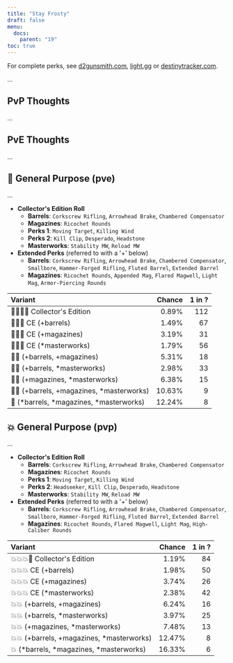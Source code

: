 ```yaml
---
title: "Stay Frosty"
draft: false
menu:
  docs:
    parent: "19"
toc: true
---
```


For complete perks, see [d2gunsmith.com](https://d2gunsmith.com/w/2812100428), [light.gg](https://www.light.gg/db/items/2812100428) or [destinytracker.com](https://destinytracker.com/destiny-2/db/items/2812100428).

...

## PvP Thoughts

...

## PvE Thoughts

...

## 👾 General Purpose (pve)

...

* **Collector's Edition Roll**
  * **Barrels**: `Corkscrew Rifling`, `Arrowhead Brake`, `Chambered Compensator`
  * **Magazines**: `Ricochet Rounds`
  * **Perks 1**: `Moving Target`, `Killing Wind`
  * **Perks 2**: `Kill Clip`, `Desperado`, `Headstone`
  * **Masterworks**: `Stability MW`, `Reload MW`
* **Extended Perks** (referred to with a '+' below)
  * **Barrels**: `Corkscrew Rifling`, `Arrowhead Brake`, `Chambered Compensator`, `Smallbore`, `Hammer-Forged Rifling`, `Fluted Barrel`, `Extended Barrel`
  * **Magazines**: `Ricochet Rounds`, `Appended Mag`, `Flared Magwell`, `Light Mag`, `Armor-Piercing Rounds`

| Variant | Chance | 1 in ? |
|:-|-:|-:|
| 👾👾👾🌟 Collector's Edition | 0.89% | 112 |
| 👾👾👾 CE (+barrels) | 1.49% | 67 |
| 👾👾👾 CE (+magazines) | 3.19% | 31 |
| 👾👾👾 CE (*masterworks) | 1.79% | 56 |
| 👾👾 (+barrels, +magazines) | 5.31% | 18 |
| 👾👾 (+barrels, *masterworks) | 2.98% | 33 |
| 👾👾 (+magazines, *masterworks) | 6.38% | 15 |
| 👾👾 (+barrels, +magazines, *masterworks) | 10.63% | 9 |
| 👾 (*barrels, *magazines, *masterworks) | 12.24% | 8 |

## 💥 General Purpose (pvp)

...

* **Collector's Edition Roll**
  * **Barrels**: `Corkscrew Rifling`, `Arrowhead Brake`, `Chambered Compensator`
  * **Magazines**: `Ricochet Rounds`
  * **Perks 1**: `Moving Target`, `Killing Wind`
  * **Perks 2**: `Headseeker`, `Kill Clip`, `Desperado`, `Headstone`
  * **Masterworks**: `Stability MW`, `Reload MW`
* **Extended Perks** (referred to with a '+' below)
  * **Barrels**: `Corkscrew Rifling`, `Arrowhead Brake`, `Chambered Compensator`, `Smallbore`, `Hammer-Forged Rifling`, `Fluted Barrel`, `Extended Barrel`
  * **Magazines**: `Ricochet Rounds`, `Flared Magwell`, `Light Mag`, `High-Caliber Rounds`

| Variant | Chance | 1 in ? |
|:-|-:|-:|
| 💥💥💥🌟 Collector's Edition | 1.19% | 84 |
| 💥💥💥 CE (+barrels) | 1.98% | 50 |
| 💥💥💥 CE (+magazines) | 3.74% | 26 |
| 💥💥💥 CE (*masterworks) | 2.38% | 42 |
| 💥💥 (+barrels, +magazines) | 6.24% | 16 |
| 💥💥 (+barrels, *masterworks) | 3.97% | 25 |
| 💥💥 (+magazines, *masterworks) | 7.48% | 13 |
| 💥💥 (+barrels, +magazines, *masterworks) | 12.47% | 8 |
| 💥 (*barrels, *magazines, *masterworks) | 16.33% | 6 |

